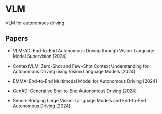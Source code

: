 # VLM
VLM for autonomous driving

## Papers

* VLM-AD: End-to-End Autonomous Driving through Vision-Language Model Supervision [2024]

* ContextVLM: Zero-Shot and Few-Shot Context Understanding for Autonomous Driving using Vision Language Models [2024]

* EMMA: End-to-End Multimodal Model for Autonomous Driving [2024]

* GenAD: Generative End-to-End Autonomous Driving [2024]

* Senna: Bridging Large Vision-Language Models and End-to-End Autonomous Driving [2024]
